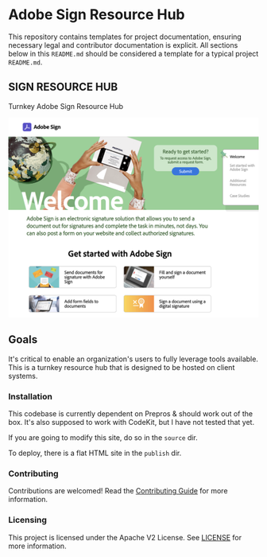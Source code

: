 # Adobe Sign Resource Hub

This repository contains templates for project documentation, ensuring necessary
legal and contributor documentation is explicit. All sections below in this `README.md`
should be considered a template for a typical project `README.md`.

## SIGN RESOURCE HUB

Turnkey Adobe Sign Resource Hub

![Screenshot](docs/resource-hub-screenshot-3.png)
<!-- <img src="docs/resource-hub-screenshot.png" style="max-width: 450px"> -->

## Goals

It's critical to enable an organization's users to fully leverage tools available.  This is a turnkey resource hub that is designed to be hosted on client systems.

### Installation

This codebase is currently dependent on Prepros & should work out of the box.  It's also supposed to work with CodeKit, but I have not tested that yet.

If you are going to modify this site, do so in the `source` dir.

To deploy, there is a flat HTML site in the `publish` dir.

### Contributing

Contributions are welcomed! Read the [Contributing Guide](./.github/CONTRIBUTING.md) for more information.

### Licensing

This project is licensed under the Apache V2 License. See [LICENSE](LICENSE) for more information.
